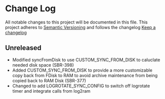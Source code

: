 # Change Log
All notable changes to this project will be documented in this file.
This project adheres to [Semantic Versioning](http://semver.org/) and follows
the changelog [Keep a changelog](http://keepachangelog.com/)

## Unreleased
- Modified syncFromDisk to use CUSTOM_SYNC_FROM_DISK to caluclate needed disk space (SBR-398)
- Added CUSTOM_SYNC_FROM_DISK to provide a more customizable copy back from FDisk to RAM to avoid archive maintenance from being copied back to RAM Disk (SBR-377)
- Changed to add LOGROTATE_SYNC_CONFIG to switch off logrotate timer and integrate calls from log2ram